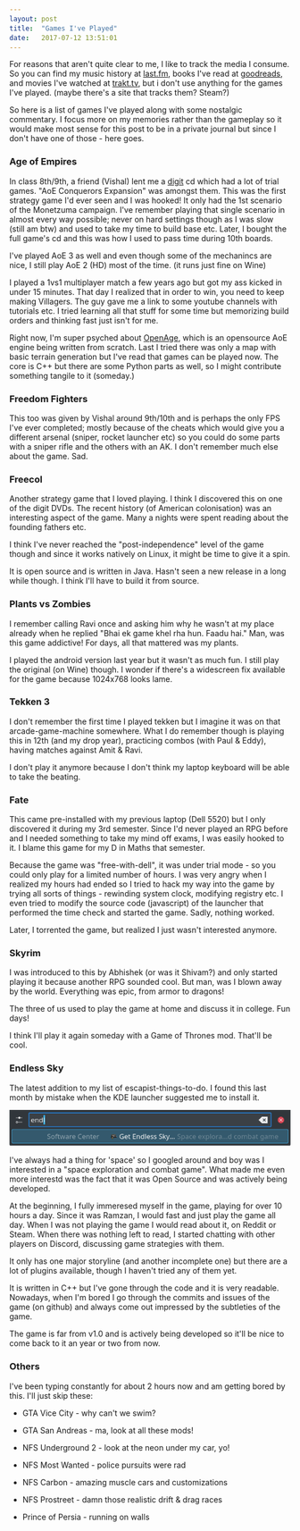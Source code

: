 ```yaml
---
layout: post
title:  "Games I've Played"
date:   2017-07-12 13:51:01
---
```



For reasons that aren't quite clear to me, I like to track the media I consume. So you can find my music history at [last.fm](https://www.last.fm/user/dufferZafar), books I've read at [goodreads](https://www.goodreads.com/user/show/18654747-shadab-zafar), and movies I've watched at [trakt.tv](https://trakt.tv/users/dufferzafar/history), but i don't use anything for the games I've played. (maybe there's a site that tracks them? Steam?)

So here is a list of games I've played along with some nostalgic commentary. I focus more on my memories rather than the gameplay so it would make most sense for this post to be in a private journal but since I don't have one of those - here goes.

<!-- more -->

### Age of Empires

In class 8th/9th, a friend (Vishal) lent me a [digit](www.digit.in) cd which had a lot of trial games. "AoE Conquerors Expansion" was amongst them. This was the first strategy game I'd ever seen and I was hooked! It only had the 1st scenario of the Monetzuma campaign. I've remember playing that single scenario in almost every way possible; never on hard settings though as I was slow (still am btw) and used to take my time to build base etc. Later, I bought the full game's cd and this was how I used to pass time during 10th boards.

I've played AoE 3 as well and even though some of the mechanincs are nice, I still play AoE 2 (HD) most of the time. (it runs just fine on Wine)

I played a 1vs1 multiplayer match a few years ago but got my ass kicked in under 15 minutes. That day I realized that in order to win, you need to keep making Villagers. The guy gave me a link to some youtube channels with tutorials etc. I tried learning all that stuff for some time but memorizing build orders and thinking fast just isn't for me. 

Right now, I'm super psyched about [OpenAge](https://github.com/SFTtech/openage/), which is an opensource AoE engine being written from scratch. Last I tried there was only a map with basic terrain generation but I've read that games can be played now. The core is C++ but there are some Python parts as well, so I might contribute something tangile to it (someday.)

### Freedom Fighters

This too was given by Vishal around 9th/10th and is perhaps the only FPS I've ever completed; mostly because of the cheats which would give you a different arsenal (sniper, rocket launcher etc) so you could do some parts with a sniper rifle and the others with an AK. I don't remember much else about the game. Sad.

### Freecol

Another strategy game that I loved playing. I think I discovered this on one of the digit DVDs. The recent history (of American colonisation) was an interesting aspect of the game. Many a nights were spent reading about the founding fathers etc. 

I think I've never reached the "post-independence" level of the game though and since it works natively on Linux, it might be time to give it a spin. 

It is open source and is written in Java. Hasn't seen a new release in a long while though. I think I'll have to build it from source.

### Plants vs Zombies

I remember calling Ravi once and asking him why he wasn't at my place already when he replied "Bhai ek game khel rha hun. Faadu hai." Man, was this game addictive! For days, all that mattered was my plants. 

I played the android version last year but it wasn't as much fun. I still play the original (on Wine) though. I wonder if there's a widescreen fix available for the game because 1024x768 looks lame.

### Tekken 3

I don't remember the first time I played tekken but I imagine it was on that arcade-game-machine somewhere. What I do remember though is playing this in 12th (and my drop year), practicing combos (with Paul & Eddy), having matches against Amit & Ravi.

I don't play it anymore because I don't think my laptop keyboard will be able to take the beating.

### Fate

This came pre-installed with my previous laptop (Dell 5520) but I only discovered it during my 3rd semester. Since I'd never played an RPG before and I needed something to take my mind off exams, I was easily hooked to it. I blame this game for my D in Maths that semester.  

Because the game was "free-with-dell", it was under trial mode - so you could only play for a limited number of hours. I was very angry when I realized my hours had ended so I tried to hack my way into the game by trying all sorts of things - rewinding system clock, modifying registry etc. I even tried to modify the source code (javascript) of the launcher that performed the time check and started the game. Sadly, nothing worked.

Later, I torrented the game, but realized I just wasn't interested anymore.

### Skyrim

I was introduced to this by Abhishek (or was it Shivam?) and only started playing it because another RPG sounded cool. But man, was I blown away by the world. Everything was epic, from armor to dragons! 

The three of us used to play the game at home and discuss it in college. Fun days!

I think I'll play it again someday with a Game of Thrones mod. That'll be cool.

### Endless Sky

The latest addition to my list of escapist-things-to-do. I found this last month by mistake when the KDE launcher suggested me to install it. 

![KRunner recommends endless sky](/images/kde-recommends-endless-sky.png)

I've always had a thing for 'space' so I googled around and boy was I interested in a "space exploration and combat game". What made me even more interestd was the fact that it was Open Source and was actively being developed.

At the beginning, I fully immeresed myself in the game, playing for over 10 hours a day. Since it was Ramzan, I would fast and just play the game all day. When I was not playing the game I would read about it, on Reddit or Steam. When there was nothing left to read, I started chatting with other players on Discord, discussing game strategies with them.

It only has one major storyline (and another incomplete one) but there are a lot of plugins available, though I haven't tried any of them yet.

It is written in C++ but I've gone through the code and it is very readable. Nowadays, when I'm bored I go through the commits and issues of the game (on github) and always come out impressed by the subtleties of the game.

The game is far from v1.0 and is actively being developed so it'll be nice to come back to it an year or two from now.

### Others

I've been typing constantly for about 2 hours now and am getting bored by this. I'll just skip these: 

* GTA Vice City - why can't we swim?
* GTA San Andreas - ma, look at all these mods!

* NFS Underground 2 - look at the neon under my car, yo!
* NFS Most Wanted - police pursuits were rad
* NFS Carbon - amazing muscle cars and customizations
* NFS Prostreet - damn those realistic drift & drag races

* Prince of Persia - running on walls
